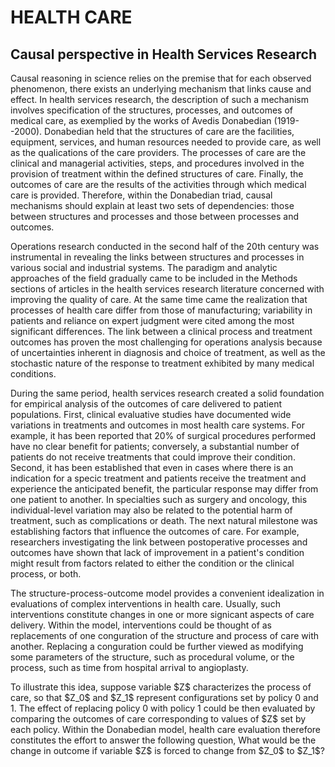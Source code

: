 HEALTH CARE
===========

Causal perspective in Health Services Research
----------------------------------------------

Causal reasoning in science relies on the premise that for each observed phenomenon, there exists an underlying mechanism that links cause and effect. In health services research, the description of such a mechanism involves specification of the structures, processes, and outcomes of medical care, as exemplied by the works of Avedis Donabedian (1919--2000). Donabedian held that the structures of care are the facilities, equipment, services, and human resources needed to provide care, as well as the qualications of the care providers. The processes of care are the clinical and managerial activities, steps, and procedures involved in the provision of treatment within the defined structures of care. Finally, the outcomes of care are the results of the activities through which medical care is provided. Therefore, within the Donabedian triad, causal mechanisms should explain at least two sets of dependencies: those between structures and processes and those between processes and outcomes.

Operations research conducted in the second half of the 20th century was instrumental in revealing the links between structures and processes in various social and industrial systems. The paradigm and analytic approaches of the field gradually came to be included in the Methods sections of articles in the health services research literature concerned with improving the quality of care. At the same time came the realization that processes of health care differ from those of manufacturing; variability in patients and reliance on expert judgment were cited among the most significant differences. The link between a clinical process and treatment outcomes has proven the most challenging for operations analysis because of uncertainties inherent in diagnosis and choice of treatment, as well as the stochastic nature of the response to treatment exhibited by many medical conditions.

During the same period, health services research created a solid foundation for empirical analysis of the outcomes of care delivered to patient populations. First, clinical evaluative studies have documented wide variations in treatments and outcomes in most health care systems. For example, it has been reported that 20% of surgical procedures performed have no clear benefit for patients; conversely, a substantial number of patients do not receive treatments that could improve their condition. Second, it has been established that even in cases where there is an indication for a specic treatment and patients receive the treatment and experience the anticipated benefit, the particular response may differ from one patient to another. In specialties such as surgery and oncology, this individual-level variation may also be related to the potential harm of treatment, such as complications or death. The next natural milestone was establishing factors that influence the outcomes of care. For example, researchers investigating the link between postoperative processes and outcomes have shown that lack of improvement in a patient's condition might result from factors related to either the condition or the clinical process, or both.

The structure-process-outcome model provides a convenient idealization in evaluations of complex interventions in health care. Usually, such interventions constitute changes in one or more signicant aspects of care delivery. Within the model, interventions could be thought of as replacements of one conguration of the structure and process of care with another. Replacing a conguration could be further viewed as modifying some parameters of the structure, such as procedural volume, or the process, such as time from hospital arrival to angioplasty.

To illustrate this idea, suppose variable \$Z\$ characterizes the process of care, so that \$Z_0\$ and \$Z_1\$ represent configurations set by policy 0 and 1. The effect of replacing policy 0 with policy 1 could be then evaluated by comparing the outcomes of care corresponding to values of \$Z\$ set by each policy. Within the Donabedian model, health care evaluation therefore constitutes the effort to answer the following question, What would be the change in outcome if variable \$Z\$ is forced to change from \$Z_0\$ to \$Z_1\$?
